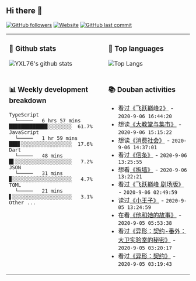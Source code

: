 ## Hi there 👋

[![GitHub followers](https://img.shields.io/github/followers/YXL76?style=for-the-badge&color=blue)](https://github.com/YXL76?tab=followers)
[![Website](https://img.shields.io/website?style=for-the-badge&up_message=Blog&url=https%3A%2F%2Fyxl76.net%2F&color=brightgreen)](https://yxl76.net)
[![GitHub last commit](https://img.shields.io/github/last-commit/YXL76/YXL76?label=update&style=for-the-badge&color=orange)](https://github.com/YXL76/YXL76)

<table>
<tr>
<td valign="top" width="54%">

### 🔭 Github stats

![YXL76's github stats](https://github-readme-stats.yxl76.vercel.app/api?username=YXL76&count_private=true&show_icons=true&theme=tokyonight)

</td>

<td valign="top" width="46%">

### 🌱 Top languages

![Top Langs](https://github-readme-stats.yxl76.vercel.app/api/top-langs/?username=YXL76&layout=compact&theme=tokyonight)

</td>
</tr>
<tr>
<td valign="top" width="54%">

### 📊 Weekly development breakdown

```text
TypeScript
  └─────   6 hrs 57 mins  ████████████▉░░░░░░░░  61.7%
JavaScript
  └─────   1 hr 59 mins   ███▋░░░░░░░░░░░░░░░░░  17.6%
Dart
  └─────   48 mins        █▌░░░░░░░░░░░░░░░░░░░   7.2%
JSON
  └─────   31 mins        ▉░░░░░░░░░░░░░░░░░░░░   4.7%
TOML
  └─────   21 mins        ▋░░░░░░░░░░░░░░░░░░░░   3.1%
Other ...
```

</td>
<td valign="top" width="46%">

### 📚 Douban activities

- 看过[《飞跃巅峰2》](http://movie.douban.com/subject/1870140/) - `2020-9-06 16:44:20`
- 想读[《大教堂与集市》](https://book.douban.com/subject/25881855/) - `2020-9-06 15:15:22`
- 想读[《消费社会》](https://book.douban.com/subject/25900948/) - `2020-9-06 14:37:01`
- 看过[《信条》](http://movie.douban.com/subject/30444960/) - `2020-9-06 13:25:55`
- 想看[《拆墙》](http://movie.douban.com/subject/1868400/) - `2020-9-06 13:22:21`
- 看过[《飞跃巅峰 剧场版》](http://movie.douban.com/subject/26410597/) - `2020-9-06 02:49:59`
- 读过[《小王子》](https://book.douban.com/subject/1084336/) - `2020-9-05 13:24:59`
- 在看[《他和她的故事》](http://movie.douban.com/subject/1766792/) - `2020-9-05 05:53:38`
- 看过[《异形：契约-番外：大卫实验室的秘密》](http://movie.douban.com/subject/27121208/) - `2020-9-05 03:20:17`
- 看过[《异形：契约》](http://movie.douban.com/subject/11803087/) - `2020-9-05 03:19:43`

</td>
</tr>
</table>

<!--
**YXL76/YXL76** is a ✨ _special_ ✨ repository because its `README.md` (this file) appears on your GitHub profile.

Here are some ideas to get you started:

- 🔭 I’m currently working on ...
- 🌱 I’m currently learning ...
- 👯 I’m looking to collaborate on ...
- 🤔 I’m looking for help with ...
- 💬 Ask me about ...
- 📫 How to reach me: ...
- 😄 Pronouns: ...
- ⚡ Fun fact: ...
-->
